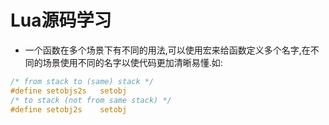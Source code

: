 # Lua源码学习

* 一个函数在多个场景下有不同的用法,可以使用宏来给函数定义多个名字,在不同的场景使用不同的名字以使代码更加清晰易懂.如:

```C
/* from stack to (same) stack */
#define setobjs2s	setobj
/* to stack (not from same stack) */
#define setobj2s	setobj
```